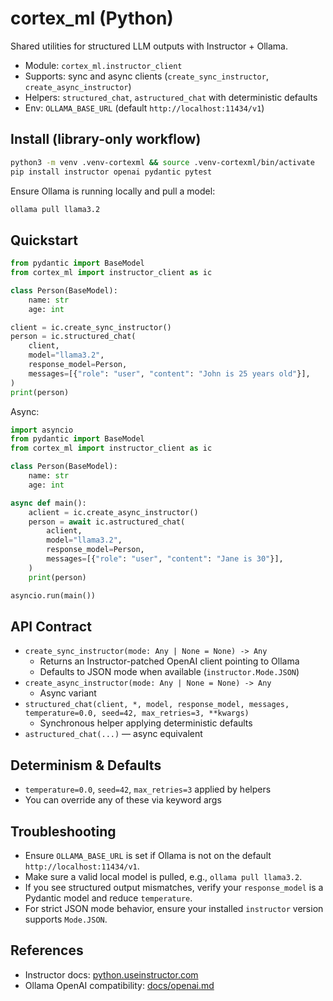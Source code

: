 # cortex_ml (Python)

Shared utilities for structured LLM outputs with Instructor + Ollama.

- Module: `cortex_ml.instructor_client`
- Supports: sync and async clients (`create_sync_instructor`,
  `create_async_instructor`)
- Helpers: `structured_chat`, `astructured_chat` with deterministic defaults
- Env: `OLLAMA_BASE_URL` (default `http://localhost:11434/v1`)

## Install (library-only workflow)

```bash
python3 -m venv .venv-cortexml && source .venv-cortexml/bin/activate
pip install instructor openai pydantic pytest
```

Ensure Ollama is running locally and pull a model:

```bash
ollama pull llama3.2
```

## Quickstart

```python
from pydantic import BaseModel
from cortex_ml import instructor_client as ic

class Person(BaseModel):
    name: str
    age: int

client = ic.create_sync_instructor()
person = ic.structured_chat(
    client,
    model="llama3.2",
    response_model=Person,
    messages=[{"role": "user", "content": "John is 25 years old"}],
)
print(person)
```

Async:

```python
import asyncio
from pydantic import BaseModel
from cortex_ml import instructor_client as ic

class Person(BaseModel):
    name: str
    age: int

async def main():
    aclient = ic.create_async_instructor()
    person = await ic.astructured_chat(
        aclient,
        model="llama3.2",
        response_model=Person,
        messages=[{"role": "user", "content": "Jane is 30"}],
    )
    print(person)

asyncio.run(main())
```

## API Contract

- `create_sync_instructor(mode: Any | None = None) -> Any`
  - Returns an Instructor-patched OpenAI client pointing to
    Ollama
  - Defaults to JSON mode when available
    (`instructor.Mode.JSON`)
- `create_async_instructor(mode: Any | None = None) -> Any`
  - Async variant
- `structured_chat(client, *, model, response_model, messages,
temperature=0.0, seed=42, max_retries=3, **kwargs)`
  - Synchronous helper applying deterministic defaults
- `astructured_chat(...)` — async equivalent

## Determinism & Defaults

- `temperature=0.0`, `seed=42`, `max_retries=3` applied by helpers
- You can override any of these via keyword args

## Troubleshooting

- Ensure `OLLAMA_BASE_URL` is set if Ollama is not on the default
  `http://localhost:11434/v1`.
- Make sure a valid local model is pulled, e.g.,
  `ollama pull llama3.2`.
- If you see structured output mismatches, verify your
  `response_model` is a Pydantic model and reduce `temperature`.
- For strict JSON mode behavior, ensure your installed
  `instructor` version supports `Mode.JSON`.

## References

- Instructor docs: [python.useinstructor.com](https://python.useinstructor.com/)
- Ollama OpenAI compatibility: [docs/openai.md](https://github.com/ollama/ollama/blob/main/docs/openai.md)
